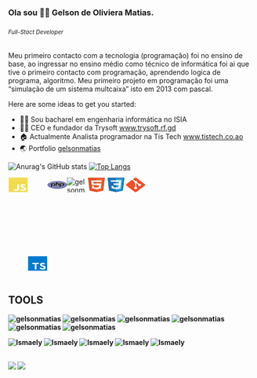 ### Ola sou  👨‍💻 Gelson de Oliviera Matias.
###### <small>Full-Stact Developer</small>

<p>Meu primeiro contacto com a tecnologia (programação) foi no ensino de base, ao ingressar no ensino médio como técnico de informática foi ai que tive o primeiro contacto com programação, aprendendo logica de programa, algoritmo. Meu primeiro projeto em programação foi uma “simulação de um sistema multcaixa” isto em 2013 com pascal. </p>
Here are some ideas to get you started:

- 👨‍🎓 Sou bacharel em engenharia informática no ISIA
- 👨‍💻 CEO e fundador da Trysoft <a href="https://trysoft.rf.gd">www.trysoft.rf.gd</a>
- 🏠 Actualmente Analista programador na Tis Tech <a href="https://www.tistech.co.ao/">www.tistech.co.ao</a> 
- 🌏 Portfolio <a href="https://https://gelsonmatias.netlify.app/">gelsonmatias</a>


![Anurag's GitHub stats](https://github-readme-stats.vercel.app/api?username=Gelson-Matias&show_icons=true&theme=dracula)
[![Top Langs](https://github-readme-stats.vercel.app/api/top-langs/?username=Gelson-Matias&layout=compact&theme=dracula)](https://github.com/Gelson-Matias/github-readme-stats)


<div style="display: flex"><br>
  <img align="center" alt="gelsonmatias-Js" height="30" width="40" src="https://raw.githubusercontent.com/devicons/devicon/master/icons/javascript/javascript-plain.svg">
  <img aling="center" alt="gelsonmatias-Python" style="margin-top:10pc"  height="30" width="40" src="https://raw.githubusercontent.com/devicons/devicon/master/icons/typescript/typescript-original.svg">
  <img aling="center" style="margin-botton:0px" alt="gelsonmatias-Python" height="30" width="40" src="https://raw.githubusercontent.com/devicons/devicon/master/icons/php/php-original.svg">
  <img aling="center" alt="gelsonmatias-Python" height="30" width="40" src="https://img.shields.io/badge/Java-ED8B00?style=for-the-badge&logo=java&logoColor=white">
  <img align="center" alt="gelsonmatias-HTML" height="30" width="40" src="https://raw.githubusercontent.com/devicons/devicon/master/icons/html5/html5-original.svg">
  <img align="center" alt="gelsonmatias-CSS" height="30" width="40" src="https://raw.githubusercontent.com/devicons/devicon/master/icons/css3/css3-original.svg">
  <img align="center" alt="gelsonmatias-Git" height="30" width="40" src="https://raw.githubusercontent.com/devicons/devicon/master/icons/git/git-original.svg">
</div>
<br>
<div> 

<b> <h2>TOOLS</h2> 
  <img aling="center" alt="gelsonmatias" src="https://img.shields.io/badge/Node.js-43853D?style=for-the-badge&logo=node.js&logoColor=white">
   <img aling="center" alt="gelsonmatias" src="https://img.shields.io/badge/React-20232A?style=for-the-badge&logo=react&logoColor=61DAFB">
   <img aling="center" alt="gelsonmatias" src="https://img.shields.io/badge/Bootstrap-563D7C?style=for-the-badge&logo=bootstrap&logoColor=white">
  <img aling="center" alt="gelsonmatias" src="https://img.shields.io/badge/Laravel-FF2D20?style=for-the-badge&logo=laravel&logoColor=white">
   <img aling="center" alt="gelsonmatias" src="https://img.shields.io/badge/Trello-0052CC?style=for-the-badge&logo=trello&logoColor=white">
    <img aling="center" alt="gelsonmatias" src="https://img.shields.io/badge/Npm-DD0031?style=for-the-badge&logo=npm&logoColor=white">
</div>
 <div> 
  <img aling="center" alt="Ismaely" src="https://img.shields.io/badge/MariaDB-003545?style=for-the-badge&logo=mariadb&logoColor=white">
  <img aling="center" alt="Ismaely" src="https://img.shields.io/badge/MongoDB-4EA94B?style=for-the-badge&logo=mongodb&logoColor=white">
  <img aling="center" alt="Ismaely" src="https://img.shields.io/badge/MySQL-005C84?style=for-the-badge&logo=mysql&logoColor=white">
  <img aling="center" alt="Ismaely" src="https://img.shields.io/badge/Oracle-F80000?style=for-the-badge&logo=Oracle&logoColor=white">
   <img aling="center" alt="Ismaely" src="https://img.shields.io/badge/PostgreSQL-316192?style=for-the-badge&logo=postgresql&logoColor=white">
  
</div> 
<br>

 <a href="https://www.instagram.com/gelsonoliveiramatias/" target="_blank"><img src="https://img.shields.io/badge/-Instagram-%23E4405F?style=for-the-badge&logo=instagram&logoColor=white" target="_blank"></a>
    <a href="https://www.linkedin.com/in/gelson-matias/" target="_blank"><img src="https://img.shields.io/badge/-LinkedIn-%230077B5?style=for-the-badge&logo=linkedin&logoColor=white" target="_blank"></a> 
